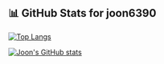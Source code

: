 ## 📊 GitHub Stats for joon6390

[![Top Langs](https://github-readme-stats.vercel.app/api/top-langs/?username=joon6390&layout=compact&theme=radical)](https://github.com/anuraghazra/github-readme-stats)

[![Joon's GitHub stats](https://github-readme-stats.vercel.app/api?username=joon6390&show_icons=true&theme=radical)](https://github.com/anuraghazra/github-readme-stats)
